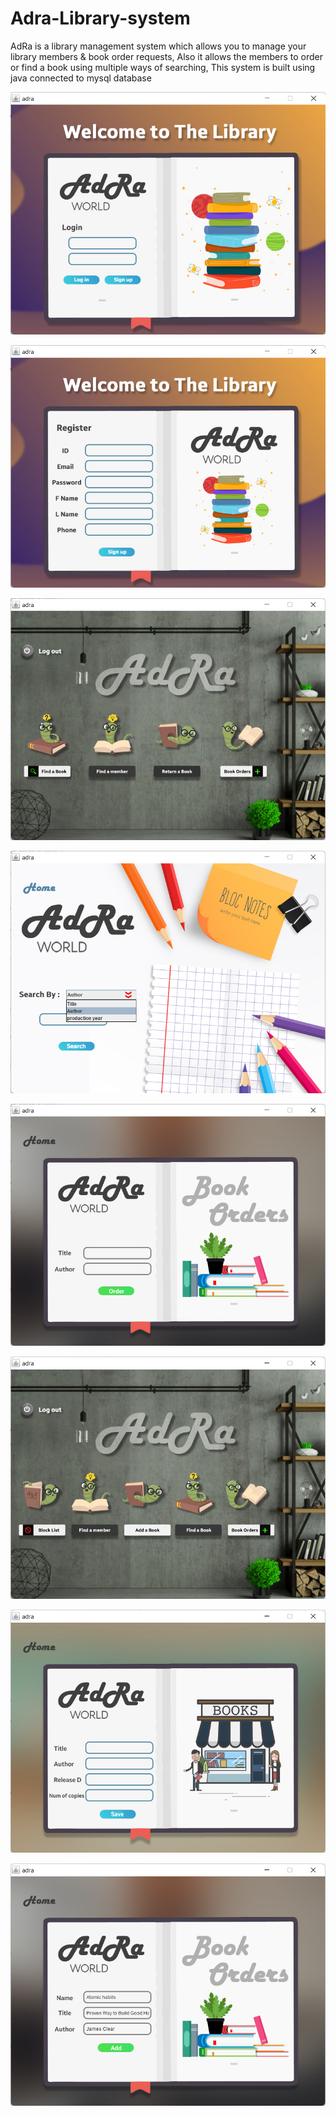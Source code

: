 # Adra-Library-system
 AdRa is a library management system which allows you to manage your library members & book order requests, Also it allows the members to order or find a book using multiple ways of searching, This system is built using java connected to mysql database
 
![](screenshot/login.png)
 
![](screenshot/register.png)

![](screenshot/main.png)

![](screenshot/find_book.png)

![](screenshot/order_book_from_admin.png)

![](screenshot/admin_main.png)

![](screenshot/add_book.png)

![](screenshot/order_response.png)
